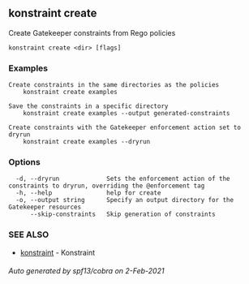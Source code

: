 ## konstraint create

Create Gatekeeper constraints from Rego policies

```
konstraint create <dir> [flags]
```

### Examples

```
Create constraints in the same directories as the policies
	konstraint create examples

Save the constraints in a specific directory
	konstraint create examples --output generated-constraints

Create constraints with the Gatekeeper enforcement action set to dryrun
	konstraint create examples --dryrun
```

### Options

```
  -d, --dryrun             Sets the enforcement action of the constraints to dryrun, overriding the @enforcement tag
  -h, --help               help for create
  -o, --output string      Specify an output directory for the Gatekeeper resources
      --skip-constraints   Skip generation of constraints
```

### SEE ALSO

* [konstraint](konstraint.md)	 - Konstraint

###### Auto generated by spf13/cobra on 2-Feb-2021
